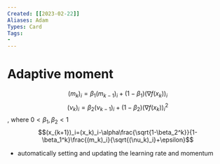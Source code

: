 ```yaml
---
Created: [[2023-02-22]]
Aliases: Adam
Types: Card
Tags: 
- 
---
```

# Adaptive moment
$$(m_k)_i=\beta_1(m_{k-1})_i+(1-\beta_1)(\nabla f(x_k))_i$$
$$(\nu_k)_i=\beta_2(\nu_{k-1})_i+(1-\beta_2)(\nabla f(x_k))^2_i$$
, where $0<\beta_1, \beta_2<1$
$$(x_{k+1})_i=(x_k)_i-\alpha\frac{\sqrt{1-\beta_2^k}}{1-\beta_1^k}\frac{(m_k)_i}{\sqrt{(\nu_k)_i}+\epsilon}$$
- automatically setting and updating the learning rate and momentum
